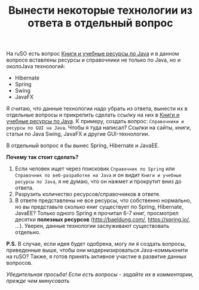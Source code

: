 ﻿---
title: "Вынести некоторые технологии из ответа в отдельный вопрос"
se.owner.user_id: 275232
se.owner.display_name: "Antonio112009"
se.owner.link: "https://ru.meta.stackoverflow.com/users/275232/antonio112009"
se.link: "https://ru.meta.stackoverflow.com/questions/10059/%d0%92%d1%8b%d0%bd%d0%b5%d1%81%d1%82%d0%b8-%d0%bd%d0%b5%d0%ba%d0%be%d1%82%d0%be%d1%80%d1%8b%d0%b5-%d1%82%d0%b5%d1%85%d0%bd%d0%be%d0%bb%d0%be%d0%b3%d0%b8%d0%b8-%d0%b8%d0%b7-%d0%be%d1%82%d0%b2%d0%b5%d1%82%d0%b0-%d0%b2-%d0%be%d1%82%d0%b4%d0%b5%d0%bb%d1%8c%d0%bd%d1%8b%d0%b9-%d0%b2%d0%be%d0%bf%d1%80%d0%be%d1%81"
se.question_id: 10059
se.post_type: question
---
<p>На ruSO есть вопрос <a href="https://ru.stackoverflow.com/q/416634/275232">Книги и учебные ресурсы по Java</a> и в данном вопросе вставлены ресурсы и справочники не только по Java, но и околоJava технологий:</p>

<ul>
<li>Hibernate</li>
<li>Spring</li>
<li>Swing</li>
<li>JavaFX</li>
</ul>

<p>Я считаю, что данные технологии надо убрать из ответа, вынести их в отдельные вопросы и прикрепить сделать ссылку на них в <a href="https://ru.stackoverflow.com/q/416634/275232">Книги и учебные ресурсы по Java</a>. К примеру, создать вопрос: <code>Справочники и ресурсы по GUI на Java</code>. Чтобы я туда написал? Ссылки на сайты, книги, статьи по Java Swing, JavaFX и другие GUI-технологии.</p>

<p>В отдельный вопрос я бы вынес Spring, Hibernate и JavaEE.</p>

<p><strong>Почему так стоит сделать?</strong></p>

<ol>
<li>Если человек ищет через поисковик <code>Справочник по Spring</code> или <code>Справочник по веб-разработке на Java</code> и он видит <code>Книги и учебные ресурсы по Java</code>, я не думаю, что он нажмет и прокрутит вниз до ответа.</li>
<li>Разрузить количество ресурсов/справочников в ответе.</li>
<li>В ответе представлены не все ресурсы, что собственно нормально, но вы представьте сколько книг существует по Spring, Hibernate, JavaEE? Только одного Spring я прочитал 6-7 книг, просмотрел десятки <strong>полезных ресурсов</strong> (<a href="http://baeldung.com/" rel="nofollow noreferrer">http://baeldung.com/</a>, <a href="https://spring.io/" rel="nofollow noreferrer">https://spring.io/</a>, ...). Уверен, данные технологии заслуживают существовать отдельно.</li>
</ol>

<p><strong>P.S.</strong>
В случае, если идея будет одобрена, могу ли я создать вопросы, приведенные выше, чтобы они модернизироваться Java-коммьюнити на ruSO? Также, я готов принять активное участие в развитие данных вопросов.</p>

<p><em>Убедительная просьба! Если есть вопросы - задайте их в комментарии, прежде чем минусовать</em></p>
